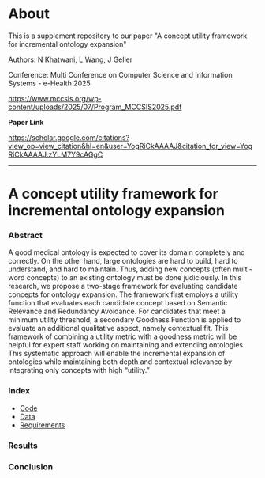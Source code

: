 # About 
This is a supplement repository to our paper "A concept utility framework for incremental ontology expansion"

Authors: N Khatwani, L Wang, J Geller

Conference: Multi Conference on Computer Science and Information Systems - e-Health 2025

https://www.mccsis.org/wp-content/uploads/2025/07/Program_MCCSIS2025.pdf

**Paper Link**

https://scholar.google.com/citations?view_op=view_citation&hl=en&user=YogRiCkAAAAJ&citation_for_view=YogRiCkAAAAJ:zYLM7Y9cAGgC


--------------------------------------
# A concept utility framework for incremental ontology expansion

### Abstract
A good medical ontology is expected to cover its domain completely and correctly. On the other hand, large ontologies are hard to build, hard to understand, and hard to maintain. Thus, adding new concepts (often multi-word concepts) to an existing ontology must be done judiciously. In this research, we propose a two-stage framework for evaluating candidate concepts for ontology expansion. The framework first employs a utility function that evaluates each candidate concept based on Semantic Relevance and Redundancy Avoidance. For candidates that meet a minimum utility threshold, a secondary Goodness Function is applied to evaluate an additional qualitative aspect, namely contextual fit. This framework of combining a utility metric with a goodness metric will be helpful for expert staff working on maintaining and extending ontologies. This systematic approach will enable the incremental expansion of ontologies while maintaining both depth and contextual relevance by integrating only concepts with high “utility.”

### Index

- [Code](https://github.com/narenkhatwani)
- [Data](https://github.com/narenkhatwani)
- [Requirements](https://github.com/narenkhatwani)

### Results

##### 
##### 

### Conclusion
